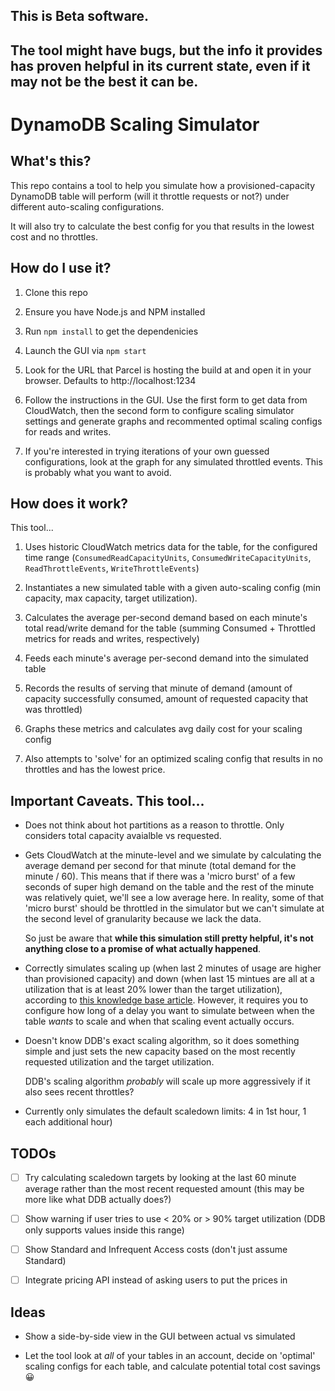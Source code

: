 
## This is Beta software.

## The tool might have bugs, but the info it provides has proven helpful in its current state, even if it may not be the best it can be.

# DynamoDB Scaling Simulator

## What's this?
This repo contains a tool to help you simulate how a provisioned-capacity DynamoDB table will perform (will it throttle requests or not?) under different auto-scaling configurations. 

It will also try to calculate the best config for you that results in the lowest cost and no throttles.

## How do I use it?
1. Clone this repo

1. Ensure you have Node.js and NPM installed

1. Run `npm install` to get the dependenicies

1. Launch the GUI via `npm start`

1. Look for the URL that Parcel is hosting the build at and open it in your browser. Defaults to http://localhost:1234

1. Follow the instructions in the GUI. Use the first form to get data from CloudWatch, then the second form to configure scaling simulator settings and generate graphs and recommented optimal scaling configs for reads and writes.

1. If you're interested in trying iterations of your own guessed configurations, look at the graph for any simulated throttled events. This is probably what you want to avoid.

## How does it work?
This tool...
1. Uses historic CloudWatch metrics data for the table, for the configured time range (`ConsumedReadCapacityUnits`, `ConsumedWriteCapacityUnits`, `ReadThrottleEvents`,  `WriteThrottleEvents`)

2. Instantiates a new simulated table with a given auto-scaling config (min capacity, max capacity, target utilization).

3. Calculates the average per-second demand based on each minute's total read/write demand for the table (summing Consumed + Throttled metrics for reads and writes, respectively)

4. Feeds each minute's average per-second demand into the simulated table

5. Records the results of serving that minute of demand (amount of capacity successfully consumed, amount of requested capacity that was throttled)

6. Graphs these metrics and calculates avg daily cost for your scaling config

7. Also attempts to 'solve' for an optimized scaling config that results in no throttles and has the lowest price.


## Important Caveats. This tool...
- Does not think about hot partitions as a reason to throttle. Only considers total capacity avaialble vs requested.

- Gets CloudWatch at the minute-level and we simulate by calculating the average demand per second for that minute (total demand for the minute / 60). This means that if there was a 'micro burst' of a few seconds of super high demand on the table and the rest of the minute was relatively quiet, we'll see a low average here. In reality, some of that 'micro burst' should be throttled in the simulator but we can't simulate at the second level of granularity because we lack the data. 

    So just be aware that **while this simulation still pretty helpful, it's not anything close to a promise of what actually happened**.

- Correctly simulates scaling up (when last 2 minutes of usage are higher than provisioned capacity) and down (when last 15 mintues are all at a utilization that is at least 20% lower than the target utilization), according to [this knowledge base article](https://aws.amazon.com/premiumsupport/knowledge-center/dynamodb-auto-scaling/). However, it requires you to configure how long of a delay you want to simulate between when the table _wants_ to scale and when that scaling event actually occurs.
  
- Doesn't know DDB's exact scaling algorithm, so it does something simple and just sets the new capacity based on the most recently requested utilization and the target utilization.  
        
    DDB's scaling algorithm _probably_ will scale up more aggressively if it also sees recent throttles?

- Currently only simulates the default scaledown limits: 4 in 1st hour, 1 each additional hour)

## TODOs
- [ ] Try calculating scaledown targets by looking at the last 60 minute average rather than the most recent requested amount (this may be more like what DDB actually does?)

- [ ] Show warning if user tries to use < 20% or > 90% target utilization (DDB only supports values inside this range)

- [ ] Show Standard and Infrequent Access costs (don't just assume Standard)

- [ ] Integrate pricing API instead of asking users to put the prices in

## Ideas

- Show a side-by-side view in the GUI between actual vs simulated

- Let the tool look at _all_ of your tables in an account, decide on 'optimal' scaling configs for each table, and calculate potential total cost savings 😀
